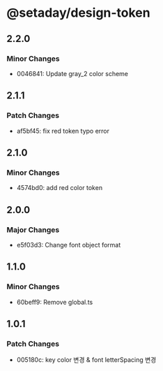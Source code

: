 # @setaday/design-token

## 2.2.0

### Minor Changes

- 0046841: Update gray_2 color scheme

## 2.1.1

### Patch Changes

- af5bf45: fix red token typo error

## 2.1.0

### Minor Changes

- 4574bd0: add red color token

## 2.0.0

### Major Changes

- e5f03d3: Change font object format

## 1.1.0

### Minor Changes

- 60beff9: Remove global.ts

## 1.0.1

### Patch Changes

- 005180c: key color 변경 & font letterSpacing 변경
